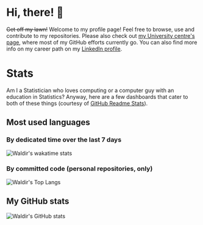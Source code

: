# Hi, there! :wave:

~~Get off my lawn!~~ Welcome to my profile page! Feel free to browse, use and contribute to my repositories. Please also check out [my University centre's page](https://github.com/ocbe-uio/), where most of my GitHub efforts currently go. You can also find more info on my career path on my [LinkedIn profile](https://www.linkedin.com/in/waldir-leoncio-40899618b/).

# Stats

Am I a Statistician who loves computing or a computer guy with an education in Statistics? Anyway, here are a few dashboards that cater to both of these things (courtesy of [GitHub Readme Stats](https://github.com/anuraghazra/github-readme-stats)).

## Most used languages

### By dedicated time over the last 7 days

![Waldir's wakatime stats](https://github-readme-stats.vercel.app/api/wakatime?username=wleoncio&hide_border=true&hide_title=true&v=2&layout=compact&bg_color=ffffff00&text_color=666666)

<!-- ![](https://wakatime.com/share/@wleoncio/d0a37c37-1d2f-4bba-8d38-d45235229c57.svg) -->

### By committed code (personal repositories, only)

![Waldir's Top Langs](https://github-readme-stats.vercel.app/api/top-langs/?username=wleoncio&langs_count=8&layout=compact&hide_title=true&hide_border=true&bg_color=ffffff00&text_color=666666)

<!-- Python was at 15,99% on 2020-11-30. I wonder if/when that changes for code committed to ocbe-uio -->
<!-- TODO: Add nordic-rse and ocbe-uio contributions as soon as https://github.com/anuraghazra/github-readme-stats/issues/1 is closed -->

## My GitHub stats

![Waldir's GitHub stats](https://github-readme-stats.vercel.app/api?username=wleoncio&count_private=true&show_icons=true&hide_title=true&hide_border=true&bg_color=ffffff00&text_color=666666)
